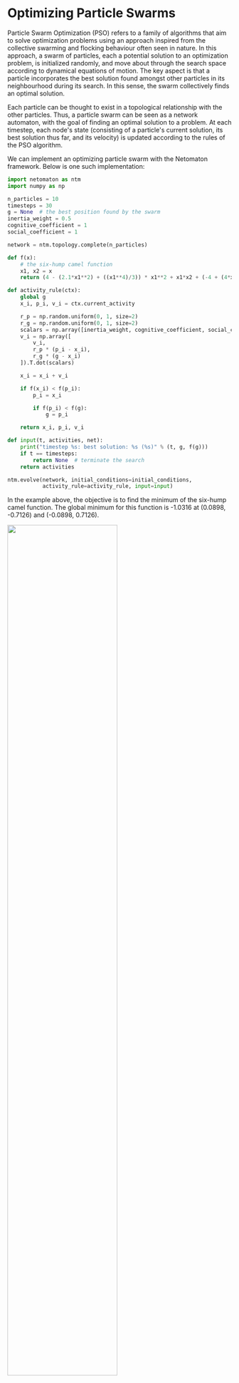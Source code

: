 # Optimizing Particle Swarms

Particle Swarm Optimization (PSO) refers to a family of algorithms that aim to solve optimization problems using an 
approach inspired from the collective swarming and flocking behaviour often seen in nature. In this approach, a swarm of 
particles, each a potential solution to an optimization problem, is initialized randomly, and move about through the 
search space according to dynamical equations of motion. The key aspect is that a particle incorporates the best 
solution found amongst other particles in its neighbourhood during its search. In this sense, the swarm collectively 
finds an optimal solution.

Each particle can be thought to exist in a topological relationship with the other particles. Thus, a particle swarm
can be seen as a network automaton, with the goal of finding an optimal solution to a problem. At each timestep, each 
node's state (consisting of a particle's current solution, its best solution thus far, and its velocity) is updated 
according to the rules of the PSO algorithm.

We can implement an optimizing particle swarm with the Netomaton framework. Below is one such implementation:

```python
import netomaton as ntm
import numpy as np

n_particles = 10
timesteps = 30
g = None  # the best position found by the swarm
inertia_weight = 0.5
cognitive_coefficient = 1
social_coefficient = 1

network = ntm.topology.complete(n_particles)

def f(x):
    # the six-hump camel function
    x1, x2 = x
    return (4 - (2.1*x1**2) + ((x1**4)/3)) * x1**2 + x1*x2 + (-4 + (4*x2**2)) * x2**2

def activity_rule(ctx):
    global g
    x_i, p_i, v_i = ctx.current_activity

    r_p = np.random.uniform(0, 1, size=2)
    r_g = np.random.uniform(0, 1, size=2)
    scalars = np.array([inertia_weight, cognitive_coefficient, social_coefficient])
    v_i = np.array([
        v_i,
        r_p * (p_i - x_i),
        r_g * (g - x_i)
    ]).T.dot(scalars)

    x_i = x_i + v_i

    if f(x_i) < f(p_i):
        p_i = x_i

        if f(p_i) < f(g):
            g = p_i

    return x_i, p_i, v_i

def input(t, activities, net):
    print("timestep %s: best solution: %s (%s)" % (t, g, f(g)))
    if t == timesteps:
        return None  # terminate the search
    return activities

ntm.evolve(network, initial_conditions=initial_conditions,
           activity_rule=activity_rule, input=input)
```

In the example above, the objective is to find the minimum of the six-hump camel function. The global minimum for this 
function is -1.0316 at (0.0898, -0.7126) and (-0.0898, 0.7126).

<img src="../../resources/camel6.png" width="70%"/>

*The six-hump camel function. (Source: https://www.sfu.ca/~ssurjano/camel6.html)*

The program prints out the following:
```
timestep 1: best solution: [ 1.55518457 -0.25817303] (1.4558049349741717)
timestep 2: best solution: [ 0.12346785 -0.61152265] (-0.9514686036937803)
...
timestep 28: best solution: [ 0.08987616 -0.71276822] (-1.0316283503598178)
timestep 29: best solution: [ 0.08987616 -0.71276822] (-1.0316283503598178)
timestep 30: best solution: [ 0.08987616 -0.71276822] (-1.0316283503598178)
```
It apparently can find the optimal solution for this problem. The full source code for this example can be found 
[here](pso_demo.py).

In the example above, we define a fully connected network topology. However, in the implementation, the network could 
also be fully disconnected. The idea is that the best global solution is communicated to all particles in the swarm, 
and the fully connected network symbolizes this. In the following example, we define a particle swarm as above, however,
this time we insist that each particle can access only the best solution in its neighbourhood (rather than globally):

```python
import netomaton as ntm
import numpy as np

n_particles = 20
timesteps = 500
dim = 30
inertia_weight = 0.729
cognitive_coefficient = 1
social_coefficient = 1

network = ntm.topology.watts_strogatz_graph(n=n_particles, k=4, p=0.5)

def f(x):
    # n-dimensional sphere function
    return np.sum(x**2)

def activity_rule(ctx):
    x_i, p_i, v_i = ctx.current_activity

    # determine g: the best solution in the node's neighbourhood
    g = None
    for _, p, _ in ctx.neighbourhood_activities:
        if g is None or f(p) < f(g):
            g = p

    r_p = np.random.uniform(0, 1, size=dim)
    r_g = np.random.uniform(0, 1, size=dim)
    scalars = np.array([inertia_weight, cognitive_coefficient, social_coefficient])
    v_i = np.array([
        v_i,
        r_p * (p_i - x_i),
        r_g * (g - x_i)
    ]).T.dot(scalars)

    x_i = x_i + v_i

    if f(x_i) < f(p_i):
        p_i = x_i

    return x_i, p_i, v_i


def input(t, activities, net):
    best_soln = None
    for _, p, _ in activities.values():
        if best_soln is None or f(p) < f(best_soln):
            best_soln = p

    print("timestep %s: best solution: %.3f" % (t, f(best_soln)))
    if t == timesteps:
        return None  # terminate the search
    return activities


ntm.evolve(network, initial_conditions=initial_conditions,
           activity_rule=activity_rule, input=input)
```

In the example above, the objective is to find the minimum of the 30-dimensional sphere function. It has a global 
minimum of 0 at (0, ..., 0).

<img src="../../resources/spheref.png" width="50%"/>

*The 2-dimensional sphere function. (Source: https://www.sfu.ca/~ssurjano/spheref.html)*

The program prints the following:
```
timestep 1: best solution: 60053.682
timestep 2: best solution: 60053.682
...
timestep 498: best solution: 0.001
timestep 499: best solution: 0.001
timestep 500: best solution: 0.001
```
It apparently can find the optimal solution for this problem. The full source code for this example can be found 
[here](pso_local_demo.py).

In the examples above, the network topology is static. However, we can also imagine a system with a dynamic network
topology. Indeed, this was reported by Liu et al. in 2016, in the paper "Dynamic Small World Network Topology for 
Particle Swarm Optimization". The authors use a small-world network topology as the basis for the swarm. Over the 
course of the search, they re-configure the topology by making it less and less connected. In the example below, we 
implement their approach:

```python
import netomaton as ntm
import numpy as np
import math
...

def p_decay(timestep, initial_p=0.9, drop=0.9, timesteps_drop=10.0):
    return initial_p * math.pow(drop, math.floor((1+timestep)/timesteps_drop))

...

def topology_rule(ctx):
    new_p = p_decay(ctx.timestep)
    return ntm.topology.watts_strogatz_graph(n=n_particles, k=k, p=new_p)

ntm.evolve(network, initial_conditions=initial_conditions,
           activity_rule=activity_rule, topology_rule=topology_rule,
           update_order=ntm.UpdateOrder.ACTIVITIES_FIRST, input=input)
```

In the example above, the program is structured like the previous example, except for the changes highlighted above.
The `topology_rule` creates a new small-world network at each timestep using a decaying value of the `p` parameter.

The program prints the following:
```
timestep 1: best solution: 59863.381
timestep 2: best solution: 59863.381
...
timestep 498: best solution: 0.000
timestep 499: best solution: 0.000
timestep 500: best solution: 0.000
```
It apparently finds the optimal solution for this problem, and, in fact, it does so in less timesteps than the previous 
example (379 timesteps in this case). The full source code for this example can be found [here](pso_dynamic_demo.py).

For more information, please refer to the following resources:

https://en.wikipedia.org/wiki/Particle_swarm_optimization

> Kennedy, J., & Mendes, R. (2002, May). Population Structure and Particle Swarm Performance. In Proceedings of the 
2002 Congress on Evolutionary Computation. CEC'02 (Cat. No. 02TH8600) (Vol. 2, pp. 1671-1676). IEEE.

> Bratton, D., & Kennedy, J. (2007, April). Defining a Standard for Particle Swarm Optimization. In 2007 IEEE Swarm 
Intelligence Symposium (pp. 120-127). IEEE.

> Liu, Q., van Wyk, B. J., Du, S., & Sun, Y. (2016). Dynamic Small World Network Topology for Particle Swarm 
Optimization. International Journal of Pattern Recognition and Artificial Intelligence, 30(09), 1660009.
